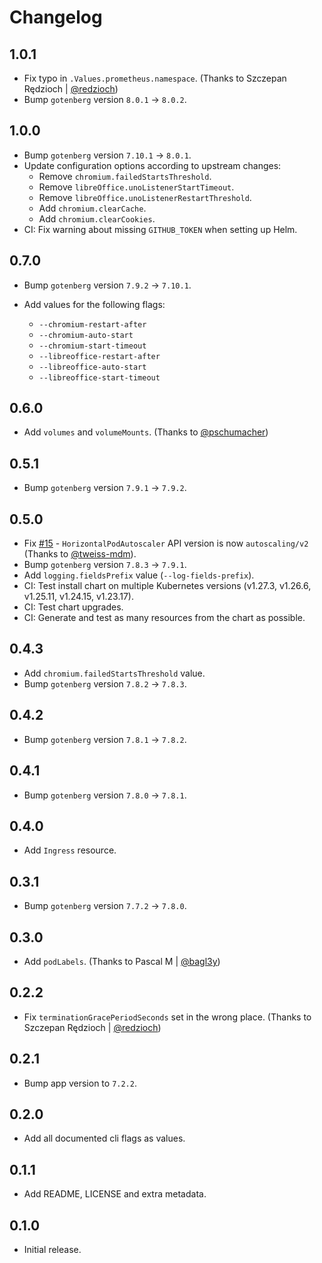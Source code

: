 # Changelog

## 1.0.1

- Fix typo in `.Values.prometheus.namespace`. (Thanks to Szczepan Rędzioch | [@redzioch](https://github.com/redzioch))
- Bump `gotenberg` version `8.0.1` -> `8.0.2`.

## 1.0.0

- Bump `gotenberg` version `7.10.1` -> `8.0.1`.
- Update configuration options according to upstream changes:
  - Remove `chromium.failedStartsThreshold`.
  - Remove `libreOffice.unoListenerStartTimeout`.
  - Remove `libreOffice.unoListenerRestartThreshold`.
  - Add `chromium.clearCache`.
  - Add `chromium.clearCookies`.
- CI: Fix warning about missing `GITHUB_TOKEN` when setting up Helm.

## 0.7.0

- Bump `gotenberg` version `7.9.2` -> `7.10.1`.
- Add values for the following flags:

  - `--chromium-restart-after`
  - `--chromium-auto-start`
  - `--chromium-start-timeout`
  - `--libreoffice-restart-after`
  - `--libreoffice-auto-start`
  - `--libreoffice-start-timeout`

## 0.6.0

- Add `volumes` and `volumeMounts`. (Thanks to [@pschumacher](https://github.com/pschumacher))

## 0.5.1

- Bump `gotenberg` version `7.9.1` -> `7.9.2`.

## 0.5.0

- Fix [#15](https://github.com/MaikuMori/helm-charts/issues/15) - `HorizontalPodAutoscaler` API version is now `autoscaling/v2` (Thanks to [@tweiss-mdm](https://github.com/tweiss-mdm)).
- Bump `gotenberg` version `7.8.3` -> `7.9.1`.
- Add `logging.fieldsPrefix` value (`--log-fields-prefix`).
- CI: Test install chart on multiple Kubernetes versions (v1.27.3, v1.26.6, v1.25.11, v1.24.15, v1.23.17).
- CI: Test chart upgrades.
- CI: Generate and test as many resources from the chart as possible.

## 0.4.3

- Add `chromium.failedStartsThreshold` value.
- Bump `gotenberg` version `7.8.2` -> `7.8.3`.

## 0.4.2

- Bump `gotenberg` version `7.8.1` -> `7.8.2`.

## 0.4.1

- Bump `gotenberg` version `7.8.0` -> `7.8.1`.

## 0.4.0

- Add `Ingress` resource.

## 0.3.1

- Bump `gotenberg` version `7.7.2` -> `7.8.0`.

## 0.3.0

- Add `podLabels`. (Thanks to Pascal M | [@bagl3y](https://github.com/bagl3y))

## 0.2.2

- Fix `terminationGracePeriodSeconds` set in the wrong place. (Thanks to Szczepan Rędzioch | [@redzioch](https://github.com/redzioch))

## 0.2.1

- Bump app version to `7.2.2`.

## 0.2.0

- Add all documented cli flags as values.

## 0.1.1

- Add README, LICENSE and extra metadata.

## 0.1.0

- Initial release.
